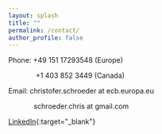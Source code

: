 ```yaml
---
layout: splash
title: ""
permalink: /contact/
author_profile: false
---
```


<!-- Christofer Schroeder --> 
<!-- Department of Economics --> 
<!-- Stockholm School of Economics --> 
<!-- Box 6501 -->
<!-- 113 83 Stockholm --> 
<!-- Sweden -->

Phone: +49 151 17293548 (Europe)

&nbsp;&nbsp;&nbsp;&nbsp;&nbsp;&nbsp;&nbsp;&nbsp;&nbsp;&nbsp;&nbsp;&nbsp;&nbsp; +1 403 852 3449 (Canada)

Email: christofer.schroeder at ecb.europa.eu

&nbsp;&nbsp;&nbsp;&nbsp;&nbsp;&nbsp;&nbsp;&nbsp;&nbsp;&nbsp;&nbsp;&nbsp; schroeder.chris at gmail.com

[LinkedIn](https://www.linkedin.com/in/christofer-schroeder-4439b91b4){:target="_blank"}
